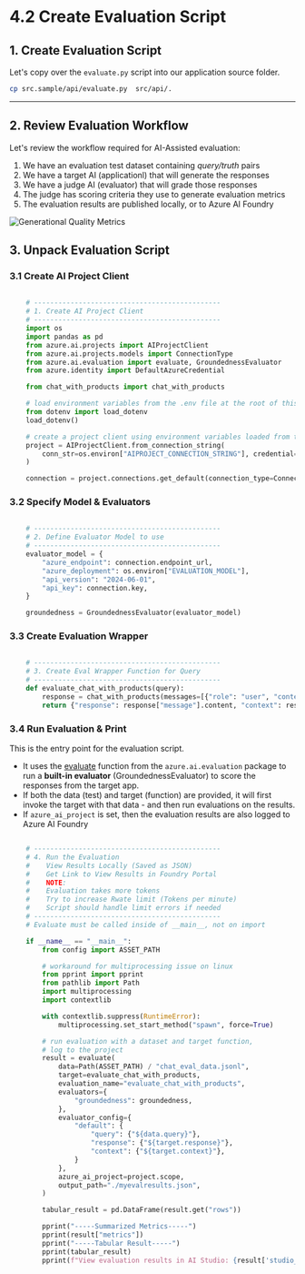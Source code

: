 # 4.2 Create Evaluation Script


## 1. Create Evaluation Script

Let's copy over the `evaluate.py` script into our application source folder.

```bash title=""
cp src.sample/api/evaluate.py  src/api/.
```

---

## 2. Review Evaluation Workflow

Let's review the workflow required for AI-Assisted evaluation:

1. We have an evaluation test dataset containing _query/truth_ pairs
1. We have a target AI (applicationl) that will generate the responses
1. We have a judge AI (evaluator) that will grade those responses
1. The judge has scoring criteria they use to generate evaluation metrics
1. The evaluation results are published locally, or to Azure AI Foundry

![Generational Quality Metrics](https://learn.microsoft.com/en-us/azure/ai-studio/media/evaluations/quality-evaluation-diagram.png)


## 3. Unpack Evaluation Script

### 3.1 Create AI Project Client

```python title="src/api/evaluate.py"

    # ----------------------------------------------
    # 1. Create AI Project Client 
    # ----------------------------------------------
    import os
    import pandas as pd
    from azure.ai.projects import AIProjectClient
    from azure.ai.projects.models import ConnectionType
    from azure.ai.evaluation import evaluate, GroundednessEvaluator
    from azure.identity import DefaultAzureCredential

    from chat_with_products import chat_with_products

    # load environment variables from the .env file at the root of this repo
    from dotenv import load_dotenv
    load_dotenv()

    # create a project client using environment variables loaded from the .env file
    project = AIProjectClient.from_connection_string(
        conn_str=os.environ["AIPROJECT_CONNECTION_STRING"], credential=DefaultAzureCredential()
    )

    connection = project.connections.get_default(connection_type=ConnectionType.AZURE_OPEN_AI, include_credentials=True)
```



### 3.2 Specify Model & Evaluators

```python title="src/api/evaluate.py"

    # ----------------------------------------------
    # 2. Define Evaluator Model to use
    # ----------------------------------------------
    evaluator_model = {
        "azure_endpoint": connection.endpoint_url,
        "azure_deployment": os.environ["EVALUATION_MODEL"],
        "api_version": "2024-06-01",
        "api_key": connection.key,
    }

    groundedness = GroundednessEvaluator(evaluator_model)
```

### 3.3 Create Evaluation Wrapper

```python title="src/api/evaluate.py"

    # ----------------------------------------------
    # 3. Create Eval Wrapper Function for Query
    # ----------------------------------------------
    def evaluate_chat_with_products(query):
        response = chat_with_products(messages=[{"role": "user", "content": query}])
        return {"response": response["message"].content, "context": response["context"]["grounding_data"]}
```

### 3.4 Run Evaluation & Print

This is the entry point for the evaluation script. 

- It uses the [evaluate](https://learn.microsoft.com/en-us/python/api/azure-ai-evaluation/azure.ai.evaluation?view=azure-python-preview#azure-ai-evaluation-evaluate) function from the `azure.ai.evaluation` package to run a **built-in evaluator** (GroundednessEvaluator) to score the responses from the target app.
- If both the data (test) and target (function) are provided, it will first invoke the target with that data - and then run evaluations on the results.
- If `azure_ai_project` is set, then the evaluation results are also logged to Azure AI Foundry

```python title="src/api/evaluate.py"

    # ----------------------------------------------
    # 4. Run the Evaluation
    #    View Results Locally (Saved as JSON)
    #    Get Link to View Results in Foundry Portal
    #    NOTE:
    #    Evaluation takes more tokens 
    #    Try to increase Rwate limit (Tokens per minute)
    #    Script should handle limit errors if needed
    # ----------------------------------------------
    # Evaluate must be called inside of __main__, not on import

    if __name__ == "__main__":
        from config import ASSET_PATH

        # workaround for multiprocessing issue on linux
        from pprint import pprint
        from pathlib import Path
        import multiprocessing
        import contextlib

        with contextlib.suppress(RuntimeError):
            multiprocessing.set_start_method("spawn", force=True)

        # run evaluation with a dataset and target function, 
        # log to the project
        result = evaluate(
            data=Path(ASSET_PATH) / "chat_eval_data.jsonl",
            target=evaluate_chat_with_products,
            evaluation_name="evaluate_chat_with_products",
            evaluators={
                "groundedness": groundedness,
            },
            evaluator_config={
                "default": {
                    "query": {"${data.query}"},
                    "response": {"${target.response}"},
                    "context": {"${target.context}"},
                }
            },
            azure_ai_project=project.scope,
            output_path="./myevalresults.json",
        )

        tabular_result = pd.DataFrame(result.get("rows"))

        pprint("-----Summarized Metrics-----")
        pprint(result["metrics"])
        pprint("-----Tabular Result-----")
        pprint(tabular_result)
        pprint(f"View evaluation results in AI Studio: {result['studio_url']}")

```